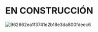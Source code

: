 #  EN CONSTRUCCIÓN

![962662ea1f3741e2b18e3da800fdeec6](https://github.com/dionatas-thomaz/estudey/assets/143839442/6b1b3d91-0a36-4fa1-b6d6-f65ab044c80e)

